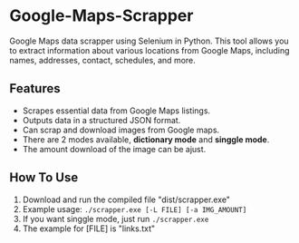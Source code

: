 # Google-Maps-Scrapper

Google Maps data scrapper using Selenium in Python. This tool allows you to extract information about various locations from Google Maps, including names, addresses, contact, schedules, and more.

## Features

- Scrapes essential data from Google Maps listings.
- Outputs data in a structured JSON format.
- Can scrap and download images from Google maps.
- There are 2 modes available, **dictionary mode** and **singgle mode**.
- The amount download of the image can be ajust.

## How To Use

1. Download and run the compiled file "dist/scrapper.exe"
2. Example usage: `./scrapper.exe [-L FILE] [-a IMG_AMOUNT]`
3. If you want singgle mode, just run `./scrapper.exe`
4. The example for [FILE] is "links.txt"